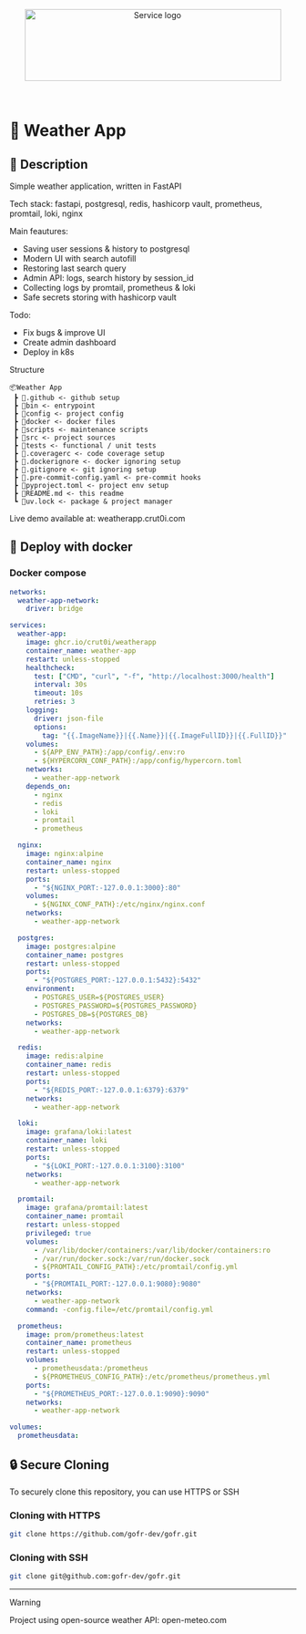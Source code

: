 <p align="center">
  <a href="https://weatherapp.crut0i.com">
    <img src="https://github.com/user-attachments/assets/10d7d70a-a8d2-4beb-92f9-b4c1c02f56c8" width="450" height="126" alt="Service logo" />
  </a>
</p>

&nbsp;

# 👾 Weather App

## 📝 Description

Simple weather application, written in FastAPI

Tech stack: fastapi, postgresql, redis, hashicorp vault, prometheus, promtail, loki, nginx

Main feautures:

- Saving user sessions & history to postgresql
- Modern UI with search autofill
- Restoring last search query
- Admin API: logs, search history by session_id
- Collecting logs by promtail, prometheus & loki
- Safe secrets storing with hashicorp vault

Todo:

- Fix bugs & improve UI
- Create admin dashboard
- Deploy in k8s

Structure

```tree
📦Weather App
 ┣ 📂.github <- github setup
 ┣ 📂bin <- entrypoint
 ┣ 📂config <- project config
 ┣ 📂docker <- docker files
 ┣ 📂scripts <- maintenance scripts
 ┣ 📂src <- project sources
 ┣ 📂tests <- functional / unit tests
 ┣ 📜.coveragerc <- code coverage setup
 ┣ 📜.dockerignore <- docker ignoring setup
 ┣ 📜.gitignore <- git ignoring setup
 ┣ 📜.pre-commit-config.yaml <- pre-commit hooks
 ┣ 📜pyproject.toml <- project env setup
 ┣ 📜README.md <- this readme
 ┗ 📜uv.lock <- package & project manager
```

Live demo available at: weatherapp.crut0i.com

## 🐳 Deploy with docker

### Docker compose

```yml
networks:
  weather-app-network:
    driver: bridge

services:
  weather-app:
    image: ghcr.io/crut0i/weatherapp
    container_name: weather-app
    restart: unless-stopped
    healthcheck:
      test: ["CMD", "curl", "-f", "http://localhost:3000/health"]
      interval: 30s
      timeout: 10s
      retries: 3
    logging:
      driver: json-file
      options:
        tag: "{{.ImageName}}|{{.Name}}|{{.ImageFullID}}|{{.FullID}}"
    volumes:
      - ${APP_ENV_PATH}:/app/config/.env:ro
      - ${HYPERCORN_CONF_PATH}:/app/config/hypercorn.toml
    networks:
      - weather-app-network
    depends_on:
      - nginx
      - redis
      - loki
      - promtail
      - prometheus

  nginx:
    image: nginx:alpine
    container_name: nginx
    restart: unless-stopped
    ports:
      - "${NGINX_PORT:-127.0.0.1:3000}:80"
    volumes:
      - ${NGINX_CONF_PATH}:/etc/nginx/nginx.conf
    networks:
      - weather-app-network

  postgres:
    image: postgres:alpine
    container_name: postgres
    restart: unless-stopped
    ports:
      - "${POSTGRES_PORT:-127.0.0.1:5432}:5432"
    environment:
      - POSTGRES_USER=${POSTGRES_USER}
      - POSTGRES_PASSWORD=${POSTGRES_PASSWORD}
      - POSTGRES_DB=${POSTGRES_DB}
    networks:
      - weather-app-network

  redis:
    image: redis:alpine
    container_name: redis
    restart: unless-stopped
    ports:
      - "${REDIS_PORT:-127.0.0.1:6379}:6379"
    networks:
      - weather-app-network

  loki:
    image: grafana/loki:latest
    container_name: loki
    restart: unless-stopped
    ports:
      - "${LOKI_PORT:-127.0.0.1:3100}:3100"
    networks:
      - weather-app-network

  promtail:
    image: grafana/promtail:latest
    container_name: promtail
    restart: unless-stopped
    privileged: true
    volumes:
      - /var/lib/docker/containers:/var/lib/docker/containers:ro
      - /var/run/docker.sock:/var/run/docker.sock
      - ${PROMTAIL_CONFIG_PATH}:/etc/promtail/config.yml
    ports:
      - "${PROMTAIL_PORT:-127.0.0.1:9080}:9080"
    networks:
      - weather-app-network
    command: -config.file=/etc/promtail/config.yml

  prometheus:
    image: prom/prometheus:latest
    container_name: prometheus
    restart: unless-stopped
    volumes:
      - prometheusdata:/prometheus
      - ${PROMETHEUS_CONFIG_PATH}:/etc/prometheus/prometheus.yml
    ports:
      - "${PROMETHEUS_PORT:-127.0.0.1:9090}:9090"
    networks:
      - weather-app-network

volumes:
  prometheusdata:
```

## 🔒 **Secure Cloning**

To securely clone this repository, you can use HTTPS or SSH

### Cloning with HTTPS

```bash
git clone https://github.com/gofr-dev/gofr.git
```

### Cloning with SSH

```bash
git clone git@github.com:gofr-dev/gofr.git
```

------

> [!WARNING]
> Project using open-source weather API: open-meteo.com
